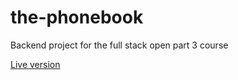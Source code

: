 # the-phonebook
Backend project for the full stack open part 3 course

[Live version](https://the-phonebook-oscj.onrender.com/)